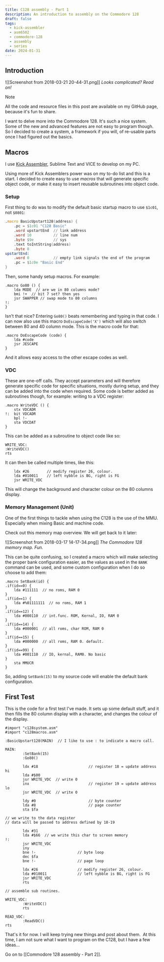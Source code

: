 ```yaml
---
title: C128 assembly - Part 1
description: An introduction to assembly on the Commodore 128
draft: false
tags:
  - kick-assembler
  - asm6502
  - commodore-128
  - assembly
  - series
date: 2024-01-31
---
```

## Introduction

![[Screenshot from 2018-03-21 20-44-31.png]]
*Looks complicated? Read on!*

>[!Note]
>All the code and resource files in this post are available on my GitHub page, because it's fun to share.

I want to delve more into the Commodore 128. It's such a nice system. Some of the new and advanced features are not easy to program though. So I decided to create a system, a framework if you will, of re-usable parts once I had figured out the basics.

## Macros

I use [Kick Assembler](http://www.theweb.dk/KickAssembler/Main.html#frontpage), Sublime Text and VICE to develop on my PC.  
  
Using more of Kick Assemblers power was on my to-do list and this is a start. I decided to create easy to use *macros* that will generate specific object code, or make it easy to insert reusable subroutines into object code.

### Setup

First thing to do was to modify the default basic startup macro to use `$1c01`, not `$0801`:

```asm 6502
.macro BasicUpstart128(address) {  
    .pc = $1c01 "C128 Basic"  
    .word upstartEnd  // link address  
    .word 10          // line num  
    .byte $9e         // sys  
    .text toIntString(address)  
    .byte 0  
upstartEnd:  
    .word 0           // empty link signals the end of the program  
    .pc = $1c0e "Basic End"  
}  
```

Then, some handy setup macros. For example:

```asm6502
.macro Go80 () {  
	lda MODE  // are we in 80 columns mode?  
	bmi !+  // bit 7 set? then yes  
	jsr SWAPPER // swap mode to 80 columns  
!:  
}
```

Isn't that nice? Entering `Go80()` beats remembering and typing in that code. I can now also use this macro `DoEscapeCode('X')` which will also switch between 80 and 40 column mode. This is the macro code for that:  

```asm6502
.macro DoEscapeCode (code) {  
	lda #code  
	jsr JESCAPE  
}  
```

And it allows easy access to the other escape codes as well.

### VDC

These are one-off calls. They accept parameters and will therefore generate specific code for specific situations, mostly during setup, and they can be added into the code when required. Some code is better added as subroutines though, for example: writing to a VDC register:  

```asm6502
.macro WriteVDC () {  
	stx VDCADR  
!:  bit VDCADR  
	bpl !-  
	sta VDCDAT  
}  
```

This can be added as a subroutine to object code like so:  

```asm6502
WRITE_VDC:  
:WriteVDC()  
rts
```

It can then be called multiple times, like this:  
  
```asm6502
	ldx #26        // modify register 26, colour.  
	lda #010011    // left nybble is BG, right is FG  
	jsr WRITE_VDC  
```
  
This will change the background and character colour on the 80 columns display.

### Memory Management (Unit)

One of the first things to tackle when using the C128 is the use of the MMU. Especially when mixing Basic and machine code.  
  
Check out this memory map overview. We will get back to it later: 

![[Screenshot from 2018-03-17 14-17-34.png]]
*The Commodore 128 memory map. Fun.*

This can be quite confusing, so I created a macro which will make selecting the proper bank configuration easier, as the values as used in the  `BANK` command can be used, and some custom configuration when I do so choose to add them:  

```asm6502
.macro SetBank(id) {  
.if(id==0) {
	lda #111111  // no roms, RAM 0  
}  
.if(id==1) {  
	lda #%01111111  // no roms, RAM 1  
}  
.if(id==12) {  
	lda #000110  // int.func. ROM, Kernal, IO, RAM 0  
}  
.if(id==14) {  
	lda #000001  // all roms, char ROM, RAM 0  
}  
.if(id==15) {  
	lda #000000  // all roms, RAM 0. default.  
}  
.if(id==99) {  
	lda #001110  // IO, kernal, RAM0. No basic  
}  
	sta MMUCR  
}
```

So, adding `SetBank(15)` to my source code will enable the default bank configuration.

## First Test

This is the code for a first test I've made. It sets up some default stuff, and it then fills the 80 column display with a character, and changes the colour of the display.  

```asm6502
#import "c128system.asm"  
#import "c128macros.asm"  
  
:BasicUpstart128(MAIN)  // I like to use : to indicate a macro call.  

MAIN:  
		:SetBank(15)
		:Go80()  
  
		ldx #18                       // register 18 = update address hi  
		lda #$00  
		jsr WRITE_VDC  // write 0  
		inx                           // register 19 = update address lo  
		jsr WRITE_VDC  // write 0  
  
		ldy #0                        // byte counter  
		lda #8                        // page counter  
		sta $fa  

// we write to the data register  
// data will be passed to address defined by 18-19  

		ldx #31
		lda #$66  // we write this char to screen memory  
!:  
		jsr WRITE_VDC  
		iny  
		bne !-                   // byte loop  
		dec $fa  
		bne !-                   // page loop  
  
		ldx #26                  // modify register 26, colour.  
		lda #010011              // left nybble is BG, right is FG  
		jsr WRITE_VDC  
		rts  
  
// assemble sub routines.  
  
WRITE_VDC:  
		:WriteVDC()  
		rts  

READ_VDC:  
		:ReadVDC()  
rts  
```  

That's it for now. I will keep trying new things and post about them.  At this time, I am not sure what I want to program on the C128, but I have a few ideas...

Go on to [[Commodore 128 assembly - Part 2]].

